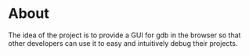 # About

The idea of the project is to provide a GUI for gdb in the browser so that other developers can use it to easy and intuitively debug their projects.
